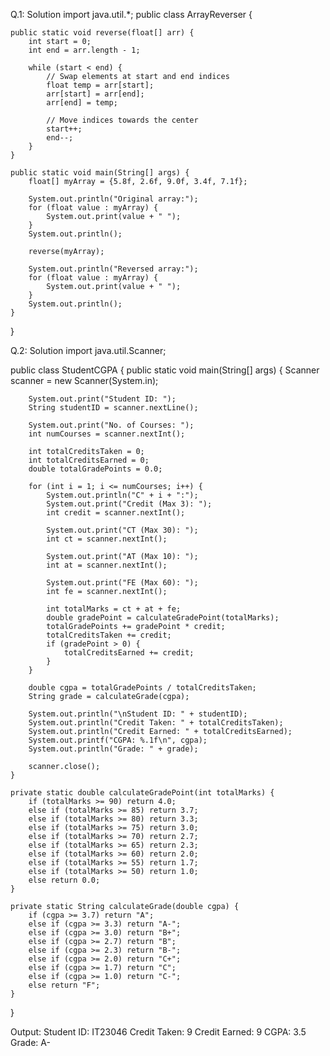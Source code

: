 Q.1: Solution
import java.util.*;
public class ArrayReverser {

    public static void reverse(float[] arr) {
        int start = 0;
        int end = arr.length - 1;

        while (start < end) {
            // Swap elements at start and end indices
            float temp = arr[start];
            arr[start] = arr[end];
            arr[end] = temp;

            // Move indices towards the center
            start++;
            end--;
        }
    }

    public static void main(String[] args) {
        float[] myArray = {5.8f, 2.6f, 9.0f, 3.4f, 7.1f};

        System.out.println("Original array:");
        for (float value : myArray) {
            System.out.print(value + " ");
        }
        System.out.println();

        reverse(myArray);

        System.out.println("Reversed array:");
        for (float value : myArray) {
            System.out.print(value + " ");
        }
        System.out.println();
    }
}

Q.2: Solution
import java.util.Scanner;

public class StudentCGPA {
    public static void main(String[] args) {
        Scanner scanner = new Scanner(System.in);

        System.out.print("Student ID: ");
        String studentID = scanner.nextLine();

        System.out.print("No. of Courses: ");
        int numCourses = scanner.nextInt();

        int totalCreditsTaken = 0;
        int totalCreditsEarned = 0;
        double totalGradePoints = 0.0;

        for (int i = 1; i <= numCourses; i++) {
            System.out.println("C" + i + ":");
            System.out.print("Credit (Max 3): ");
            int credit = scanner.nextInt();

            System.out.print("CT (Max 30): ");
            int ct = scanner.nextInt();

            System.out.print("AT (Max 10): ");
            int at = scanner.nextInt();

            System.out.print("FE (Max 60): ");
            int fe = scanner.nextInt();

            int totalMarks = ct + at + fe;
            double gradePoint = calculateGradePoint(totalMarks);
            totalGradePoints += gradePoint * credit;
            totalCreditsTaken += credit;
            if (gradePoint > 0) {
                totalCreditsEarned += credit;
            }
        }

        double cgpa = totalGradePoints / totalCreditsTaken;
        String grade = calculateGrade(cgpa);

        System.out.println("\nStudent ID: " + studentID);
        System.out.println("Credit Taken: " + totalCreditsTaken);
        System.out.println("Credit Earned: " + totalCreditsEarned);
        System.out.printf("CGPA: %.1f\n", cgpa);
        System.out.println("Grade: " + grade);

        scanner.close();
    }

    private static double calculateGradePoint(int totalMarks) {
        if (totalMarks >= 90) return 4.0;
        else if (totalMarks >= 85) return 3.7;
        else if (totalMarks >= 80) return 3.3;
        else if (totalMarks >= 75) return 3.0;
        else if (totalMarks >= 70) return 2.7;
        else if (totalMarks >= 65) return 2.3;
        else if (totalMarks >= 60) return 2.0;
        else if (totalMarks >= 55) return 1.7;
        else if (totalMarks >= 50) return 1.0;
        else return 0.0;
    }

    private static String calculateGrade(double cgpa) {
        if (cgpa >= 3.7) return "A";
        else if (cgpa >= 3.3) return "A-";
        else if (cgpa >= 3.0) return "B+";
        else if (cgpa >= 2.7) return "B";
        else if (cgpa >= 2.3) return "B-";
        else if (cgpa >= 2.0) return "C+";
        else if (cgpa >= 1.7) return "C";
        else if (cgpa >= 1.0) return "C-";
        else return "F";
    }
}

Output:
Student ID: IT23046
Credit Taken: 9
Credit Earned: 9
CGPA: 3.5
Grade: A-
